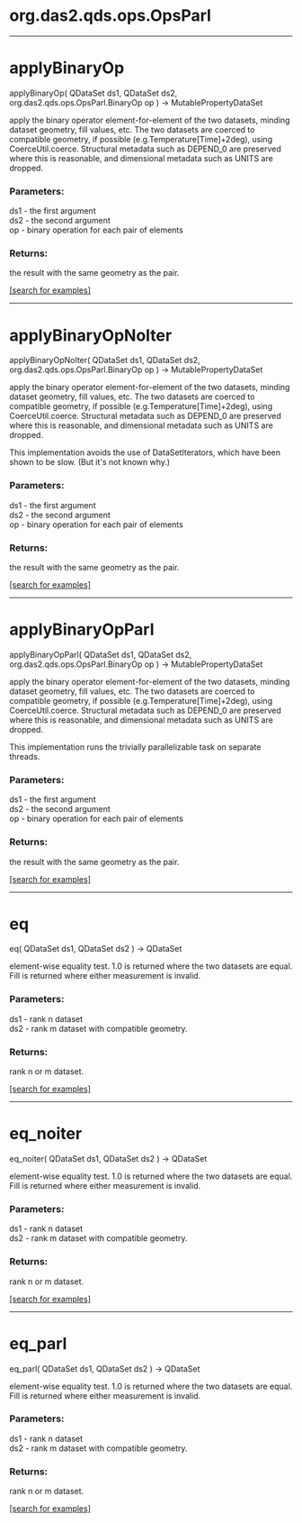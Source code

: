 # org.das2.qds.ops.OpsParl
***
<a name="applyBinaryOp"></a>
# applyBinaryOp
applyBinaryOp( QDataSet ds1, QDataSet ds2, org.das2.qds.ops.OpsParl.BinaryOp op ) &rarr; MutablePropertyDataSet

apply the binary operator element-for-element of the two datasets, minding
 dataset geometry, fill values, etc.  The two datasets are coerced to
 compatible geometry, if possible (e.g.Temperature[Time]+2deg), using 
 CoerceUtil.coerce.  Structural metadata such as DEPEND_0 are preserved 
 where this is reasonable, and dimensional metadata such as UNITS are
 dropped.

### Parameters:
ds1 - the first argument
<br>ds2 - the second argument
<br>op - binary operation for each pair of elements

### Returns:
the result with the same geometry as the pair.

<a href="https://github.com/autoplot/dev/search?q=applyBinaryOp&unscoped_q=applyBinaryOp">[search for examples]</a>

***
<a name="applyBinaryOpNoIter"></a>
# applyBinaryOpNoIter
applyBinaryOpNoIter( QDataSet ds1, QDataSet ds2, org.das2.qds.ops.OpsParl.BinaryOp op ) &rarr; MutablePropertyDataSet

apply the binary operator element-for-element of the two datasets, minding
 dataset geometry, fill values, etc.  The two datasets are coerced to
 compatible geometry, if possible (e.g.Temperature[Time]+2deg), using 
 CoerceUtil.coerce.  Structural metadata such as DEPEND_0 are preserved 
 where this is reasonable, and dimensional metadata such as UNITS are
 dropped.
 
 This implementation avoids the use of DataSetIterators, which have been
 shown to be slow.  (But it's not known why.)

### Parameters:
ds1 - the first argument
<br>ds2 - the second argument
<br>op - binary operation for each pair of elements

### Returns:
the result with the same geometry as the pair.

<a href="https://github.com/autoplot/dev/search?q=applyBinaryOpNoIter&unscoped_q=applyBinaryOpNoIter">[search for examples]</a>

***
<a name="applyBinaryOpParl"></a>
# applyBinaryOpParl
applyBinaryOpParl( QDataSet ds1, QDataSet ds2, org.das2.qds.ops.OpsParl.BinaryOp op ) &rarr; MutablePropertyDataSet

apply the binary operator element-for-element of the two datasets, minding
 dataset geometry, fill values, etc.  The two datasets are coerced to
 compatible geometry, if possible (e.g.Temperature[Time]+2deg), using 
 CoerceUtil.coerce.  Structural metadata such as DEPEND_0 are preserved 
 where this is reasonable, and dimensional metadata such as UNITS are
 dropped.
 
 This implementation runs the trivially parallelizable task on separate 
 threads.

### Parameters:
ds1 - the first argument
<br>ds2 - the second argument
<br>op - binary operation for each pair of elements

### Returns:
the result with the same geometry as the pair.

<a href="https://github.com/autoplot/dev/search?q=applyBinaryOpParl&unscoped_q=applyBinaryOpParl">[search for examples]</a>

***
<a name="eq"></a>
# eq
eq( QDataSet ds1, QDataSet ds2 ) &rarr; QDataSet

element-wise equality test.  1.0 is returned where the two datasets are
 equal.  Fill is returned where either measurement is invalid.

### Parameters:
ds1 - rank n dataset
<br>ds2 - rank m dataset with compatible geometry.

### Returns:
rank n or m dataset.

<a href="https://github.com/autoplot/dev/search?q=eq&unscoped_q=eq">[search for examples]</a>

***
<a name="eq_noiter"></a>
# eq_noiter
eq_noiter( QDataSet ds1, QDataSet ds2 ) &rarr; QDataSet

element-wise equality test.  1.0 is returned where the two datasets are
 equal.  Fill is returned where either measurement is invalid.

### Parameters:
ds1 - rank n dataset
<br>ds2 - rank m dataset with compatible geometry.

### Returns:
rank n or m dataset.

<a href="https://github.com/autoplot/dev/search?q=eq_noiter&unscoped_q=eq_noiter">[search for examples]</a>

***
<a name="eq_parl"></a>
# eq_parl
eq_parl( QDataSet ds1, QDataSet ds2 ) &rarr; QDataSet

element-wise equality test.  1.0 is returned where the two datasets are
 equal.  Fill is returned where either measurement is invalid.

### Parameters:
ds1 - rank n dataset
<br>ds2 - rank m dataset with compatible geometry.

### Returns:
rank n or m dataset.

<a href="https://github.com/autoplot/dev/search?q=eq_parl&unscoped_q=eq_parl">[search for examples]</a>

